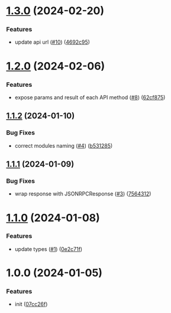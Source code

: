 # [1.3.0](https://github.com/frigatebird-studio/tonfura-sdk/compare/v1.2.0...v1.3.0) (2024-02-20)


### Features

* update api url ([#10](https://github.com/frigatebird-studio/tonfura-sdk/issues/10)) ([4692c95](https://github.com/frigatebird-studio/tonfura-sdk/commit/4692c95da530808fcdfcd34150bda29399d3b210))

# [1.2.0](https://github.com/frigatebird-studio/tonfura-sdk/compare/v1.1.2...v1.2.0) (2024-02-06)


### Features

* expose params and result of each API method ([#8](https://github.com/frigatebird-studio/tonfura-sdk/issues/8)) ([62cf875](https://github.com/frigatebird-studio/tonfura-sdk/commit/62cf8755288e13a48ddc5991cf3c54755b5f4ab9))

## [1.1.2](https://github.com/frigatebird-studio/tonfura-sdk/compare/v1.1.1...v1.1.2) (2024-01-10)


### Bug Fixes

* correct modules naming ([#4](https://github.com/frigatebird-studio/tonfura-sdk/issues/4)) ([b531285](https://github.com/frigatebird-studio/tonfura-sdk/commit/b531285ab1df1ce38b39580f3c0b1b8967829cd6))

## [1.1.1](https://github.com/frigatebird-studio/tonfura-sdk/compare/v1.1.0...v1.1.1) (2024-01-09)


### Bug Fixes

* wrap response with JSONRPCResponse ([#3](https://github.com/frigatebird-studio/tonfura-sdk/issues/3)) ([7564312](https://github.com/frigatebird-studio/tonfura-sdk/commit/7564312a9c9286a68578f6c5027ecea46d93c00b))

# [1.1.0](https://github.com/frigatebird-studio/tonfura-sdk/compare/v1.0.0...v1.1.0) (2024-01-08)


### Features

* update types ([#1](https://github.com/frigatebird-studio/tonfura-sdk/issues/1)) ([0e2c71f](https://github.com/frigatebird-studio/tonfura-sdk/commit/0e2c71fac1234ad6dc1d158f593aa04ac1ff16a9))

# 1.0.0 (2024-01-05)


### Features

* init ([07cc26f](https://github.com/frigatebird-studio/tonfura-sdk/commit/07cc26fde2eddb049b1a5bdbc96cc4573f69b1bd))

